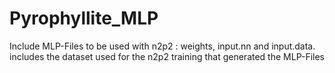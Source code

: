 # Pyrophyllite_MLP
Include MLP-Files to be used with n2p2 : weights, input.nn and input.data.
includes the dataset used for the n2p2 training that generated the MLP-Files
